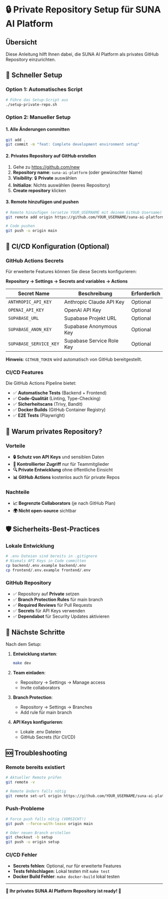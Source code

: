 # 🔒 Private Repository Setup für SUNA AI Platform

## Übersicht
Diese Anleitung hilft Ihnen dabei, die SUNA AI Platform als privates GitHub Repository einzurichten.

## 🚀 Schneller Setup

### Option 1: Automatisches Script
```bash
# Führe das Setup-Script aus
./setup-private-repo.sh
```

### Option 2: Manueller Setup

#### 1. Alle Änderungen committen
```bash
git add .
git commit -m "feat: Complete development environment setup"
```

#### 2. Privates Repository auf GitHub erstellen
1. Gehe zu https://github.com/new
2. **Repository name**: `suna-ai-platform` (oder gewünschter Name)
3. **Visibility**: 🔒 **Private** auswählen
4. **Initialize**: Nichts auswählen (leeres Repository)
5. **Create repository** klicken

#### 3. Remote hinzufügen und pushen
```bash
# Remote hinzufügen (ersetze YOUR_USERNAME mit deinem GitHub Username)
git remote add origin https://github.com/YOUR_USERNAME/suna-ai-platform.git

# Code pushen
git push -u origin main
```

## 🔧 CI/CD Konfiguration (Optional)

### GitHub Actions Secrets
Für erweiterte Features können Sie diese Secrets konfigurieren:

**Repository → Settings → Secrets and variables → Actions**

| Secret Name | Beschreibung | Erforderlich |
|-------------|--------------|--------------|
| `ANTHROPIC_API_KEY` | Anthropic Claude API Key | Optional |
| `OPENAI_API_KEY` | OpenAI API Key | Optional |
| `SUPABASE_URL` | Supabase Projekt URL | Optional |
| `SUPABASE_ANON_KEY` | Supabase Anonymous Key | Optional |
| `SUPABASE_SERVICE_KEY` | Supabase Service Role Key | Optional |

**Hinweis**: `GITHUB_TOKEN` wird automatisch von GitHub bereitgestellt.

### CI/CD Features
Die GitHub Actions Pipeline bietet:
- ✅ **Automatische Tests** (Backend + Frontend)
- ✅ **Code-Qualität** (Linting, Type-Checking)
- ✅ **Sicherheitscans** (Trivy, Bandit)
- ✅ **Docker Builds** (GitHub Container Registry)
- ✅ **E2E Tests** (Playwright)

## 🔐 Warum privates Repository?

### Vorteile
- **🔒 Schutz von API Keys** und sensiblen Daten
- **👥 Kontrollierter Zugriff** nur für Teammitglieder
- **🔍 Private Entwicklung** ohne öffentliche Einsicht
- **📊 GitHub Actions** kostenlos auch für private Repos

### Nachteile
- **📈 Begrenzte Collaborators** (je nach GitHub Plan)
- **🌍 Nicht open-source** sichtbar

## 🛡️ Sicherheits-Best-Practices

### Lokale Entwicklung
```bash
# .env Dateien sind bereits in .gitignore
# Niemals API Keys in Code committen
cp backend/.env.example backend/.env
cp frontend/.env.example frontend/.env
```

### GitHub Repository
- ✅ Repository auf **Private** setzen
- ✅ **Branch Protection Rules** für main branch
- ✅ **Required Reviews** für Pull Requests
- ✅ **Secrets** für API Keys verwenden
- ✅ **Dependabot** für Security Updates aktivieren

## 🎯 Nächste Schritte

Nach dem Setup:

1. **Entwicklung starten**:
   ```bash
   make dev
   ```

2. **Team einladen**:
   - Repository → Settings → Manage access
   - Invite collaborators

3. **Branch Protection**:
   - Repository → Settings → Branches
   - Add rule für main branch

4. **API Keys konfigurieren**:
   - Lokale .env Dateien
   - GitHub Secrets (für CI/CD)

## 🆘 Troubleshooting

### Remote bereits existiert
```bash
# Aktueller Remote prüfen
git remote -v

# Remote ändern falls nötig
git remote set-url origin https://github.com/YOUR_USERNAME/suna-ai-platform.git
```

### Push-Probleme
```bash
# Force push falls nötig (VORSICHT!)
git push --force-with-lease origin main

# Oder neuen Branch erstellen
git checkout -b setup
git push -u origin setup
```

### CI/CD Fehler
- **Secrets fehlen**: Optional, nur für erweiterte Features
- **Tests fehlschlagen**: Lokal testen mit `make test`
- **Docker Build Fehler**: `make docker-build` lokal testen

---

**🎉 Ihr privates SUNA AI Platform Repository ist ready! 🚀**
